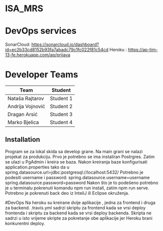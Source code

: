 # ISA_MRS



# DevOps services



SonarCloud: https://sonarcloud.io/dashboard?id=ec2b33cd8152b93fa7abadc79c1fc022f81c54cd
Heroku : https://ap-tim-13-fe.herokuapp.com/ap/prijava

# Developer Teams

Team| Student
--- | ---
Nataša Rajtarov | Student 1
Andrija Vojnović | Student 2 
Dragan Arsić | Student 3
Marko Bjelica | Student 4

## Installation
Program se za lokal skida sa develop grane. Na main grani se nalazi projekat za produkciju.
Prvo je potrebno se ima instaliran Postrgres. Zatim se ulazi u PgAdmin i kreira se baza. Nakon kreiranja baze konfigurisati application.properties tako da u spring.datasource.url=jdbc:postgresql://localhost:5432/<naziv baze>
  Potrebno je podesiti username i password: spring.datasource.username=username
spring.datasource.password=password 
  Nakon što je to podešeno potrebno je u terminalu pokrenuti komandu npm run install, zatim npm run serve.
  Potrebno je pokrenuti back deo iz InteliJ ili Eclipse okruženja.

  
  
  #DevOps
  Na heroku su kreirane dvije aplikacije , jedna za frontend i druga za backend. .travis.yml sadrzi skriptu za frontend kada se vrsi deploy frontenda i skriptu za backend kada se vrsi deploy backenda. Skripta ne sadrzi u isto vrijeme skripte za pokretanje obe aplikacije jer Heroku brani konkurentni deploy.

